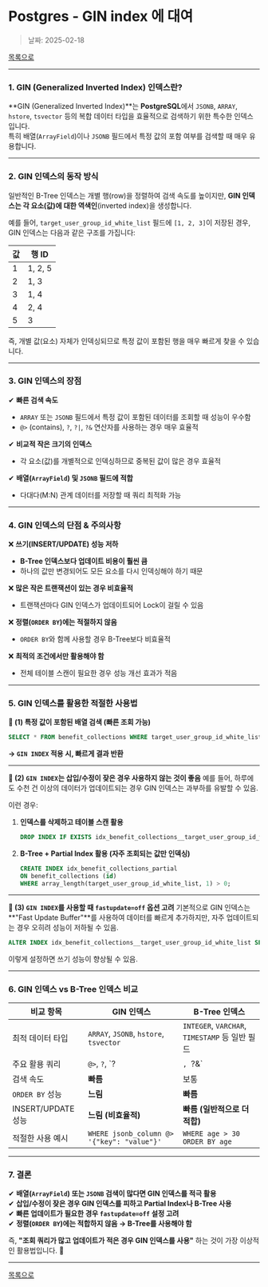 # Postgres - GIN index 에 대여

> 날짜: 2025-02-18

[목록으로](https://shiwoo-park.github.io/blog)

---

### **1. GIN (Generalized Inverted Index) 인덱스란?**
**GIN (Generalized Inverted Index)**는 **PostgreSQL**에서 `JSONB`, `ARRAY`, `hstore`, `tsvector` 등의 복합 데이터 타입을 효율적으로 검색하기 위한 특수한 인덱스입니다.  
특히 배열(`ArrayField`)이나 `JSONB` 필드에서 특정 값의 포함 여부를 검색할 때 매우 유용합니다.

---

### **2. GIN 인덱스의 동작 방식**
일반적인 B-Tree 인덱스는 개별 행(row)을 정렬하여 검색 속도를 높이지만, **GIN 인덱스는 각 요소(값)에 대한 역색인**(inverted index)을 생성합니다.

예를 들어, `target_user_group_id_white_list` 필드에 `[1, 2, 3]`이 저장된 경우, GIN 인덱스는 다음과 같은 구조를 가집니다:

| 값   | 행 ID |
|------|------|
| 1    | 1, 2, 5 |
| 2    | 1, 3 |
| 3    | 1, 4 |
| 4    | 2, 4 |
| 5    | 3 |

즉, 개별 값(요소) 자체가 인덱싱되므로 특정 값이 포함된 행을 매우 빠르게 찾을 수 있습니다.

---

### **3. GIN 인덱스의 장점**
✔ **빠른 검색 속도**  
  - `ARRAY` 또는 `JSONB` 필드에서 특정 값이 포함된 데이터를 조회할 때 성능이 우수함
  - `@>` (contains), `?`, `?|`, `?&` 연산자를 사용하는 경우 매우 효율적

✔ **비교적 작은 크기의 인덱스**  
  - 각 요소(값)를 개별적으로 인덱싱하므로 중복된 값이 많은 경우 효율적

✔ **배열(`ArrayField`) 및 `JSONB` 필드에 적합**  
  - 다대다(M:N) 관계 데이터를 저장할 때 쿼리 최적화 가능

---

### **4. GIN 인덱스의 단점 & 주의사항**
❌ **쓰기(INSERT/UPDATE) 성능 저하**  
  - **B-Tree 인덱스보다 업데이트 비용이 훨씬 큼**
  - 하나의 값만 변경되어도 모든 요소를 다시 인덱싱해야 하기 때문

❌ **많은 작은 트랜잭션이 있는 경우 비효율적**  
  - 트랜잭션마다 GIN 인덱스가 업데이트되어 Lock이 걸릴 수 있음

❌ **정렬(`ORDER BY`)에는 적절하지 않음**  
  - `ORDER BY`와 함께 사용할 경우 B-Tree보다 비효율적

❌ **최적의 조건에서만 활용해야 함**  
  - 전체 테이블 스캔이 필요한 경우 성능 개선 효과가 적음

---

### **5. GIN 인덱스를 활용한 적절한 사용법**
**📌 (1) 특정 값이 포함된 배열 검색 (빠른 조회 가능)**
```sql
SELECT * FROM benefit_collections WHERE target_user_group_id_white_list @> ARRAY[1];
```
**→ `GIN INDEX` 적용 시, 빠르게 결과 반환**

---

**📌 (2) `GIN INDEX`는 삽입/수정이 잦은 경우 사용하지 않는 것이 좋음**
예를 들어, 하루에도 수천 건 이상의 데이터가 업데이트되는 경우 GIN 인덱스는 과부하를 유발할 수 있음.

이런 경우:
1. **인덱스를 삭제하고 테이블 스캔 활용**
   ```sql
   DROP INDEX IF EXISTS idx_benefit_collections__target_user_group_id_white_list;
   ```
2. **B-Tree + Partial Index 활용 (자주 조회되는 값만 인덱싱)**
   ```sql
   CREATE INDEX idx_benefit_collections_partial 
   ON benefit_collections (id)
   WHERE array_length(target_user_group_id_white_list, 1) > 0;
   ```
---

**📌 (3) `GIN INDEX`를 사용할 때 `fastupdate=off` 옵션 고려**
기본적으로 GIN 인덱스는 **"Fast Update Buffer"**를 사용하여 데이터를 빠르게 추가하지만, 자주 업데이트되는 경우 오히려 성능이 저하될 수 있음.
```sql
ALTER INDEX idx_benefit_collections__target_user_group_id_white_list SET (fastupdate = off);
```
이렇게 설정하면 쓰기 성능이 향상될 수 있음.

---

### **6. GIN 인덱스 vs B-Tree 인덱스 비교**
| 비교 항목 | GIN 인덱스 | B-Tree 인덱스 |
|----------|----------|----------|
| 최적 데이터 타입 | `ARRAY`, `JSONB`, `hstore`, `tsvector` | `INTEGER`, `VARCHAR`, `TIMESTAMP` 등 일반 필드 |
| 주요 활용 쿼리 | `@>`, `?`, `?|`, `?&` | `=`, `>`, `<`, `BETWEEN` |
| 검색 속도 | **빠름** | 보통 |
| `ORDER BY` 성능 | **느림** | **빠름** |
| INSERT/UPDATE 성능 | **느림 (비효율적)** | **빠름 (일반적으로 더 적합)** |
| 적절한 사용 예시 | `WHERE jsonb_column @> '{"key": "value"}'` | `WHERE age > 30 ORDER BY age` |

---

### **7. 결론**
✔ **배열(`ArrayField`) 또는 `JSONB` 검색이 많다면 GIN 인덱스를 적극 활용**  
✔ **삽입/수정이 잦은 경우 GIN 인덱스를 피하고 Partial Index나 B-Tree 사용**  
✔ **빠른 업데이트가 필요한 경우 `fastupdate=off` 설정 고려**  
✔ **정렬(`ORDER BY`)에는 적합하지 않음 → B-Tree를 사용해야 함**  

즉, **"조회 쿼리가 많고 업데이트가 적은 경우 GIN 인덱스를 사용"** 하는 것이 가장 이상적인 활용법입니다. 🚀

---

[목록으로](https://shiwoo-park.github.io/blog)
